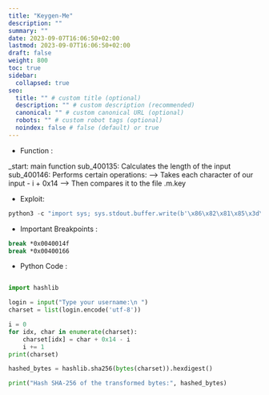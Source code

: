 ```yaml
---
title: "Keygen-Me"
description: ""
summary: ""
date: 2023-09-07T16:06:50+02:00
lastmod: 2023-09-07T16:06:50+02:00
draft: false
weight: 800
toc: true
sidebar:
  collapsed: true
seo:
  title: "" # custom title (optional)
  description: "" # custom description (recommended)
  canonical: "" # custom canonical URL (optional)
  robots: "" # custom robot tags (optional)
  noindex: false # false (default) or true
---
```



- Function : 

_start:  main function
sub_400135: Calculates the length of the input
sub_400146: Performs certain operations:
            --> Takes each character of our input - i + 0x14
            --> Then compares it to the file .m.key


- Exploit: 
```python
python3 -c "import sys; sys.stdout.buffer.write(b'\x86\x82\x81\x85\x3d\x7c\x73\x3b\x7b\x7d\x71')" > .m.key
```

- Important Breakpoints : 
```sh
break *0x0040014f
break *0x00400166
```

- Python Code : 

```python

import hashlib

login = input("Type your username:\n ")
charset = list(login.encode('utf-8'))

i = 0
for idx, char in enumerate(charset):
    charset[idx] = char + 0x14 - i
    i += 1
print(charset)

hashed_bytes = hashlib.sha256(bytes(charset)).hexdigest()

print("Hash SHA-256 of the transformed bytes:", hashed_bytes)
```